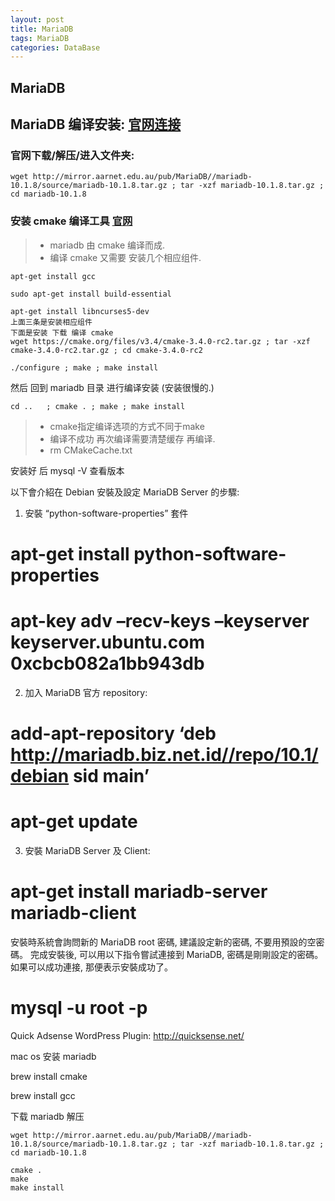 ```yaml
---
layout: post
title: MariaDB  
tags: MariaDB
categories: DataBase
---
```

## MariaDB
## MariaDB 编译安装: [官网连接][1]

### 官网下载/解压/进入文件夹:
	wget http://mirror.aarnet.edu.au/pub/MariaDB//mariadb-10.1.8/source/mariadb-10.1.8.tar.gz ; tar -xzf mariadb-10.1.8.tar.gz ; cd mariadb-10.1.8

### 安装 cmake 编译工具 [官网][2]
> - mariadb 由 cmake 编译而成.
> - 编译 cmake 又需要 安装几个相应组件.

	apt-get install gcc
	
	sudo apt-get install build-essential
	
	apt-get install libncurses5-dev
	上面三条是安装相应组件
	下面是安装 下载 编译 cmake
	wget https://cmake.org/files/v3.4/cmake-3.4.0-rc2.tar.gz ; tar -xzf cmake-3.4.0-rc2.tar.gz ; cd cmake-3.4.0-rc2
	
	./configure ; make ; make install

然后 回到 mariadb 目录 进行编译安装 (安装很慢的.)

	cd ..   ; cmake . ; make ; make install
  
> - cmake指定编译选项的方式不同于make
> - 编译不成功 再次编译需要清楚缓存  再编译.       
> - rm CMakeCache.txt


安装好 后  mysql -V 查看版本



以下會介紹在 Debian 安裝及設定 MariaDB Server 的步驟:
1. 安裝 “python-software-properties” 套件
# apt-get install python-software-properties
# apt-key adv –recv-keys –keyserver keyserver.ubuntu.com 0xcbcb082a1bb943db
2. 加入 MariaDB 官方 repository:
# add-apt-repository ‘deb http://mariadb.biz.net.id//repo/10.1/debian sid main’
# apt-get update
3. 安裝 MariaDB Server 及 Client:
# apt-get install mariadb-server mariadb-client
安裝時系統會詢問新的 MariaDB root 密碼, 建議設定新的密碼, 不要用預設的空密碼。
完成安裝後, 可以用以下指令嘗試連接到 MariaDB, 密碼是剛剛設定的密碼。如果可以成功連接, 那便表示安裝成功了。
# mysql -u root -p
Quick Adsense WordPress Plugin: http://quicksense.net/

mac os  安装 mariadb

brew install cmake

brew install gcc




下载 mariadb 解压  

	wget http://mirror.aarnet.edu.au/pub/MariaDB//mariadb-10.1.8/source/mariadb-10.1.8.tar.gz ; tar -xzf mariadb-10.1.8.tar.gz ; cd mariadb-10.1.8
	
	cmake .
	make
	make install
 
 





























[1]:	https://downloads.mariadb.org/mariadb/repositories/
[2]:	https://cmake.org/download/